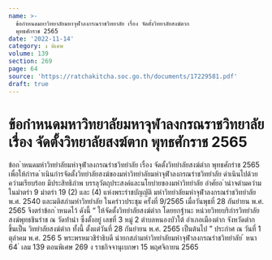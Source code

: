 ```yaml
---
name: >-
  ข้อกำหนดมหาวิทยาลัยมหาจุฬาลงกรณราชวิทยาลัย เรื่อง จัดตั้งวิทยาลัยสงฆ์ตาก
  พุทธศักราช 2565
date: '2022-11-14'
category: ง พิเศษ
volume: 139
section: 269
page: 64
source: 'https://ratchakitcha.soc.go.th/documents/17229581.pdf'
draft: true
---
```


# ข้อกำหนดมหาวิทยาลัยมหาจุฬาลงกรณราชวิทยาลัย เรื่อง จัดตั้งวิทยาลัยสงฆ์ตาก พุทธศักราช 2565

ข้อก ําหนดมหําวิทยําลัยมหําจุฬําลงกรณรําชวิทยําลัย เรื่อง จัดตั้งวิทยําลัยสงฆ์ตําก พุทธศักรําช 2565 เพื่อให้กํารด ําเนินกํารจัดตั้งวิทยําลัยสงฆ์ของมหําวิทยําลัยมหําจุฬําลงกรณรําชวิทยําลัย ดําเนินไปด้วยควํามเรียบร้อย มีประสิทธิภําพ บรรลุวัตถุประสงค์และนโยบํายของมหําวิทยําลัย อําศัยอ ํานําจตํามควํามในมําตรํา 9 มําตรํา 19 (2) และ (4) แห่งพระรําชบัญญัติ มหําวิทยําลัยมหําจุฬําลงกรณรําชวิทยําลัย พ.ศ. 2540 และมติสภํามหําวิทยําลัย ในครําวประชุม ครั้งที่ 9/2565 เมื่อวันพุธที่ 28 กันยํายน พ.ศ. 2565 จึงตรําข้อก ําหนดไว้ ดังนี้ “ ให้จัดตั้งวิทยําลัยสงฆ์ตําก โดยยกฐํานะ หน่วยวิทยบริกํารวิทยําลัยสงฆ์พุทธชินรําช ณ วัดท่ํานํา ซึ่งตั้งอยู่ เลขที่ 3 หมู่ 2 ตําบลหนองบัวใต้ อําเภอเมืองตําก จังหวัดตําก ขึ้นเป็น วิทยําลัยสงฆ์ตําก ทั้งนี้ ตั้งแต่วันที่ 28 กันยํายน พ.ศ. 2565 เป็นต้นไป ” ประกําศ ณ วันที่ 1 ตุลําคม พ.ศ. 256 5 พระพรหมวชิรําธิบดี นํายกสภํามหําวิทยําลัยมหําจุฬําลงกรณรําชวิทยําลัย ้ หนา 64 ่ เลม 139 ตอนพิเศษ 269 ง ราชกิจจานุเบกษา 15 พฤศจิกายน 2565
